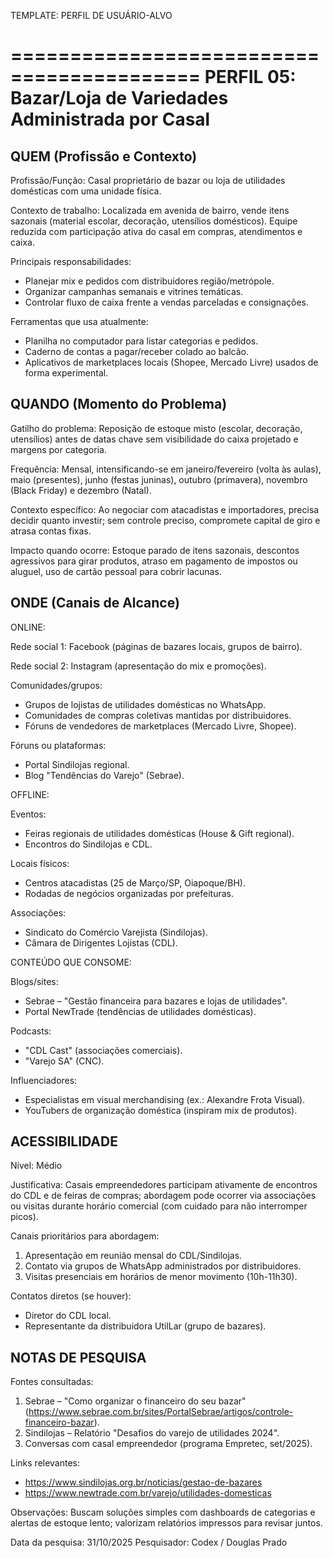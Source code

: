 TEMPLATE: PERFIL DE USUÁRIO-ALVO

==========================================
PERFIL 05: Bazar/Loja de Variedades Administrada por Casal
==========================================

QUEM (Profissão e Contexto)
------------------------------------------
Profissão/Função:
Casal proprietário de bazar ou loja de utilidades domésticas com uma unidade física.

Contexto de trabalho:
Localizada em avenida de bairro, vende itens sazonais (material escolar, decoração, utensílios domésticos). Equipe reduzida com participação ativa do casal em compras, atendimentos e caixa.

Principais responsabilidades:
- Planejar mix e pedidos com distribuidores região/metrópole.
- Organizar campanhas semanais e vitrines temáticas.
- Controlar fluxo de caixa frente a vendas parceladas e consignações.

Ferramentas que usa atualmente:
- Planilha no computador para listar categorias e pedidos.
- Caderno de contas a pagar/receber colado ao balcão.
- Aplicativos de marketplaces locais (Shopee, Mercado Livre) usados de forma experimental.


QUANDO (Momento do Problema)
------------------------------------------
Gatilho do problema:
Reposição de estoque misto (escolar, decoração, utensílios) antes de datas chave sem visibilidade do caixa projetado e margens por categoria.

Frequência:
Mensal, intensificando-se em janeiro/fevereiro (volta às aulas), maio (presentes), junho (festas juninas), outubro (primavera), novembro (Black Friday) e dezembro (Natal).

Contexto específico:
Ao negociar com atacadistas e importadores, precisa decidir quanto investir; sem controle preciso, compromete capital de giro e atrasa contas fixas.

Impacto quando ocorre:
Estoque parado de itens sazonais, descontos agressivos para girar produtos, atraso em pagamento de impostos ou aluguel, uso de cartão pessoal para cobrir lacunas.


ONDE (Canais de Alcance)
------------------------------------------

ONLINE:

Rede social 1:
Facebook (páginas de bazares locais, grupos de bairro).

Rede social 2:
Instagram (apresentação do mix e promoções).

Comunidades/grupos:
- Grupos de lojistas de utilidades domésticas no WhatsApp.
- Comunidades de compras coletivas mantidas por distribuidores.
- Fóruns de vendedores de marketplaces (Mercado Livre, Shopee).

Fóruns ou plataformas:
- Portal Sindilojas regional.
- Blog "Tendências do Varejo" (Sebrae).


OFFLINE:

Eventos:
- Feiras regionais de utilidades domésticas (House & Gift regional).
- Encontros do Sindilojas e CDL.

Locais físicos:
- Centros atacadistas (25 de Março/SP, Oiapoque/BH).
- Rodadas de negócios organizadas por prefeituras.

Associações:
- Sindicato do Comércio Varejista (Sindilojas).
- Câmara de Dirigentes Lojistas (CDL).


CONTEÚDO QUE CONSOME:

Blogs/sites:
- Sebrae – "Gestão financeira para bazares e lojas de utilidades".
- Portal NewTrade (tendências de utilidades domésticas).

Podcasts:
- "CDL Cast" (associações comerciais).
- "Varejo SA" (CNC).

Influenciadores:
- Especialistas em visual merchandising (ex.: Alexandre Frota Visual).
- YouTubers de organização doméstica (inspiram mix de produtos).


ACESSIBILIDADE
------------------------------------------
Nível: Médio

Justificativa:
Casais empreendedores participam ativamente de encontros do CDL e de feiras de compras; abordagem pode ocorrer via associações ou visitas durante horário comercial (com cuidado para não interromper picos).

Canais prioritários para abordagem:
1. Apresentação em reunião mensal do CDL/Sindilojas.
2. Contato via grupos de WhatsApp administrados por distribuidores.
3. Visitas presenciais em horários de menor movimento (10h-11h30).

Contatos diretos (se houver):
- Diretor do CDL local.
- Representante da distribuidora UtilLar (grupo de bazares).


NOTAS DE PESQUISA
------------------------------------------
Fontes consultadas:
1. Sebrae – "Como organizar o financeiro do seu bazar" (https://www.sebrae.com.br/sites/PortalSebrae/artigos/controle-financeiro-bazar).
2. Sindilojas – Relatório "Desafios do varejo de utilidades 2024".
3. Conversas com casal empreendedor (programa Empretec, set/2025).

Links relevantes:
- https://www.sindilojas.org.br/noticias/gestao-de-bazares
- https://www.newtrade.com.br/varejo/utilidades-domesticas

Observações:
Buscam soluções simples com dashboards de categorias e alertas de estoque lento; valorizam relatórios impressos para revisar juntos.

Data da pesquisa: 31/10/2025
Pesquisador: Codex / Douglas Prado
